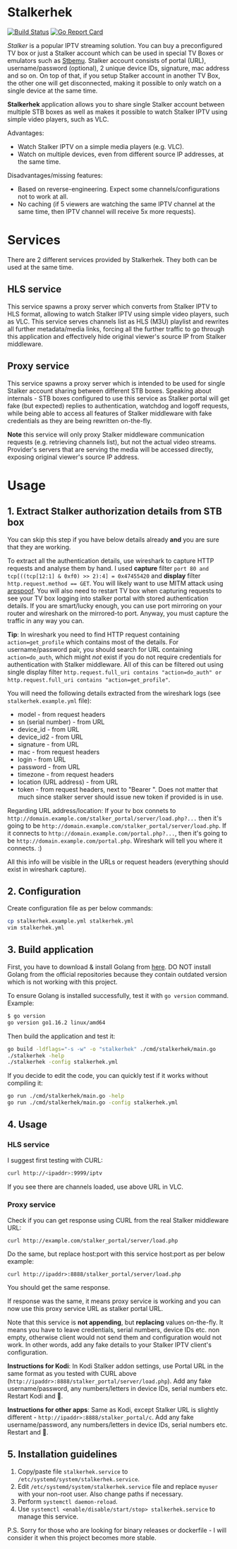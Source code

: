 # Stalkerhek

[![Build Status](https://travis-ci.com/erkexzcx/stalkerhek.svg?branch=master)](https://travis-ci.com/erkexzcx/stalkerhek) 
[![Go Report Card](https://goreportcard.com/badge/github.com/erkexzcx/stalkerhek)](https://goreportcard.com/report/github.com/erkexzcx/stalkerhek)

*Stalker* is a popular IPTV streaming solution. You can buy a preconfigured TV box or just a Stalker account which can be used in special TV Boxes or emulators such as [Stbemu](https://play.google.com/store/search?q=StbEmu). Stalker account consists of portal (URL), username/password (optional), 2 unique device IDs, signature, mac address and so on. On top of that, if you setup Stalker account in another TV Box, the other one will get disconnected, making it possible to only watch on a single device at the same time.

**Stalkerhek** application allows you to share single Stalker account between multiple STB boxes as well as makes it possible to watch Stalker IPTV using simple video players, such as VLC.

Advantages:
* Watch Stalker IPTV on a simple media players (e.g. VLC).
* Watch on multiple devices, even from different source IP addresses, at the same time.

Disadvantages/missing features:
* Based on reverse-engineering. Expect some channels/configurations not to work at all.
* No caching (if 5 viewers are watching the same IPTV channel at the same time, then IPTV channel will receive 5x more requests).

# Services

There are 2 different services provided by Stalkerhek. They both can be used at the same time.

## HLS service

This service spawns a proxy server which converts from Stalker IPTV to HLS format, allowing to watch Stalker IPTV using simple video players, such as VLC. This service serves channels list as HLS (M3U) playlist and rewrites all further metadata/media links, forcing all the further traffic to go through this application and effectively hide original viewer's source IP from Stalker middleware.

## Proxy service

This service spawns a proxy server which is intended to be used for single Stalker account sharing between different STB boxes. Speaking about internals - STB boxes configured to use this service as Stalker portal will get fake (but expected) replies to authentication, watchdog and logoff requests, while being able to access all features of Stalker middleware with fake credentials as they are being rewritten on-the-fly.

**Note** this service will only proxy Stalker middleware communication requests (e.g. retrieving channels list), but not the actual video streams. Provider's servers that are serving the media will be accessed directly, exposing original viewer's source IP address.

# Usage

## 1. Extract Stalker authorization details from STB box

You can skip this step if you have below details already **and** you are sure that they are working.

To extract all the authentication details, use wireshark to capture HTTP requests and analyse them by hand. I used **capture** filter `port 80 and tcp[((tcp[12:1] & 0xf0) >> 2):4] = 0x47455420` and **display** filter `http.request.method == GET`. You will likely want to use MITM attack using [arpspoof](https://www.irongeek.com/i.php?page=security/arpspoof). You will also need to restart TV box when capturing requests to see your TV box logging into stalker portal with stored authentication details. If you are smart/lucky enough, you can use port mirroring on your router and wireshark on the mirrored-to port. Anyway, you must capture the traffic in any way you can.

**Tip**: In wireshark you need to find HTTP request containing `action=get_profile` which contains most of the details. For username/password pair, you should search for URL containing `action=do_auth`, which might *not* exist if you do not require credentials for authentication with Stalker middleware. All of this can be filtered out using single display filter `http.request.full_uri contains "action=do_auth" or http.request.full_uri contains "action=get_profile"`.

You will need the following details extracted from the wireshark logs (see `stalkerhek.example.yml` file):
* model - from request headers
* sn (serial number) - from URL
* device_id - from URL
* device_id2 - from URL
* signature - from URL
* mac - from request headers
* login - from URL
* password - from URL
* timezone - from request headers
* location (URL address) - from URL
* token - from request headers, next to "Bearer ". Does not matter that much since stalker server should issue new token if provided is in use.

Regarding URL address/location: If your tv box connets to `http://domain.example.com/stalker_portal/server/load.php?...` then it's going to be `http://domain.example.com/stalker_portal/server/load.php`. If it connects to `http://domain.example.com/portal.php?...`, then it's going to be `http://domain.example.com/portal.php`. Wireshark will tell you where it connects. :)

All this info will be visible in the URLs or request headers (everything should exist in wireshark capture).

## 2. Configuration

Create configuration file as per below commands:

```bash
cp stalkerhek.example.yml stalkerhek.yml
vim stalkerhek.yml
```

## 3. Build application

First, you have to download & install Golang from [here](https://golang.org/doc/install). DO NOT install Golang from the official repositories because they contain outdated version which is not working with this project.

To ensure Golang is installed successfully, test it with `go version` command. Example:
```bash
$ go version
go version go1.16.2 linux/amd64
```

Then build the application and test it:
```bash
go build -ldflags="-s -w" -o "stalkerhek" ./cmd/stalkerhek/main.go
./stalkerhek -help
./stalkerhek -config stalkerhek.yml
```

If you decide to edit the code, you can quickly test if it works without compiling it:
```bash
go run ./cmd/stalkerhek/main.go -help
go run ./cmd/stalkerhek/main.go -config stalkerhek.yml
```

## 4. Usage

### HLS service

I suggest first testing with CURL:
```bash
curl http://<ipaddr>:9999/iptv
```

If you see there are channels loaded, use above URL in VLC.

### Proxy service

Check if you can get response using CURL from the real Stalker middleware URL:
```
curl http://example.com/stalker_portal/server/load.php
```

Do the same, but replace host:port with this service host:port as per below example:
```
curl http://ipaddr>:8888/stalker_portal/server/load.php
```

You should get the same response.

If response was the same, it means proxy service is working and you can now use this proxy service URL as stalker portal URL.

Note that this service is **not appending**, but **replacing** values on-the-fly. It means you have to leave credentials, serial numbers, device IDs etc. non empty, otherwise client would not send them and configuration would not work. In other words, add any fake details to your Stalker IPTV client's configuration.

**Instructions for Kodi**: In Kodi Stalker addon settings, use Portal URL in the same format as you tested with CURL above (`http://ipaddr>:8888/stalker_portal/server/load.php`). Add any fake username/password, any numbers/letters in device IDs, serial numbers etc. Restart Kodi and :tada:.

**Instructions for other apps**: Same as Kodi, except Stalker URL is slightly different - `http://ipaddr>:8888/stalker_portal/c`. Add any fake username/password, any numbers/letters in device IDs, serial numbers etc. Restart and :tada:.

## 5. Installation guidelines

1. Copy/paste file `stalkerhek.service` to `/etc/systemd/system/stalkerhek.service`.
2. Edit `/etc/systemd/system/stalkerhek.service` file and replace `myuser` with your non-root user. Also change paths if necessary.
3. Perform `systemctl daemon-reload`.
4. Use `systemctl <enable/disable/start/stop> stalkerhek.service` to manage this service.

P.S. Sorry for those who are looking for binary releases or dockerfile - I will consider it when this project becomes more stable.
